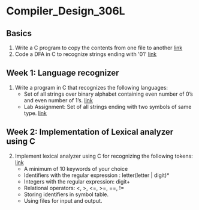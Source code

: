 # Compiler_Design_306L

## Basics
1. Write a C program to copy the contents from one file to another [link](https://github.com/ArjunPramod/Compiler_Design_CSE_306L/blob/main/Basics/file_copy_program.c)
2. Code a DFA in C to recognize strings ending with '01' [link](https://github.com/ArjunPramod/Compiler_Design_CSE_306L/blob/main/Basics/string_recognizer.c)

## Week 1: Language recognizer
1. Write a program in C that recognizes the following languages:
    - Set of all strings over binary alphabet containing even number of 0’s and even number of 1’s. [link](https://github.com/ArjunPramod/Compiler_Design_CSE_306L/blob/main/Week_1_Language_recognizer/even_binary_strings.c)
    - Lab Assignment: Set of all strings ending with two symbols of same type. [link](https://github.com/ArjunPramod/Compiler_Design_CSE_306L/blob/main/Week_1_Language_recognizer/same_type_endings.c)

## Week 2: Implementation of Lexical analyzer using C
2. Implement lexical analyzer using C for recognizing the following tokens: [link](https://github.com/ArjunPramod/Compiler_Design_CSE_306L/blob/main/Week_2_Implementation_of_Lexical_analyzer_using_C/lexical_analyzer.c)
    - A minimum of 10 keywords of your choice
    - Identifiers with the regular expression : letter(letter | digit)*
    - Integers with the regular expression: digit+
    - Relational operators: &lt;, &gt;, &lt;=, &gt;=, ==, !=
    - Storing identifiers in symbol table.
    - Using files for input and output.